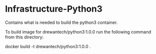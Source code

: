 # Infrastructure-Python3
Contains what is needed to build the python3 container.

To build image for drewantech/python3:1.0.0 run the
following command from this directory:

docker build -t drewantech/python3:1.0.0 .
